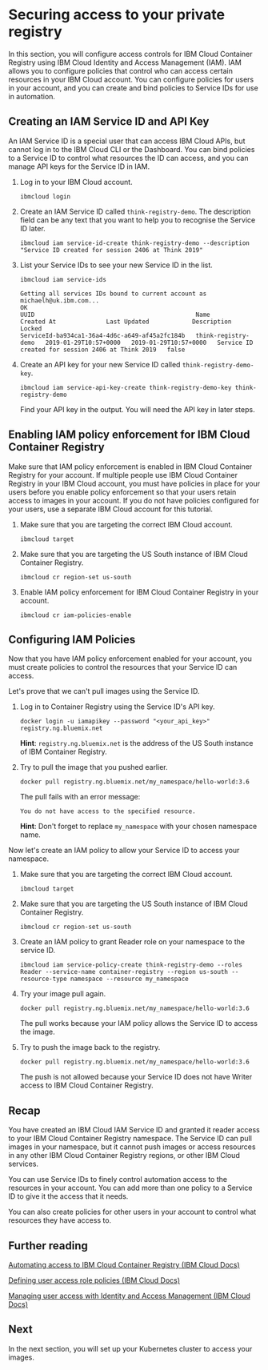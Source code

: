# Securing access to your private registry

In this section, you will configure access controls for IBM Cloud Container Registry using IBM Cloud Identity and Access Management (IAM). IAM allows you to configure policies that control who can access certain resources in your IBM Cloud account. You can configure policies for users in your account, and you can create and bind policies to Service IDs for use in automation.

## Creating an IAM Service ID and API Key

An IAM Service ID is a special user that can access IBM Cloud APIs, but cannot log in to the IBM Cloud CLI or the Dashboard. You can bind policies to a Service ID to control what resources the ID can access, and you can manage API keys for the Service ID in IAM.

1. Log in to your IBM Cloud account.

    `ibmcloud login`

2. Create an IAM Service ID called `think-registry-demo`. The description field can be any text that you want to help you to recognise the Service ID later.

    `ibmcloud iam service-id-create think-registry-demo --description "Service ID created for session 2406 at Think 2019"`

3. List your Service IDs to see your new Service ID in the list.

    `ibmcloud iam service-ids`
    ```text
    Getting all services IDs bound to current account as michaelh@uk.ibm.com...
    OK
    UUID                                             Name                  Created At              Last Updated            Description                                         Locked
    ServiceId-ba934ca1-36a4-4d6c-a649-af45a2fc184b   think-registry-demo   2019-01-29T10:57+0000   2019-01-29T10:57+0000   Service ID created for session 2406 at Think 2019   false
    ```

4. Create an API key for your new Service ID called `think-registry-demo-key`.

    `ibmcloud iam service-api-key-create think-registry-demo-key think-registry-demo`

    Find your API key in the output. You will need the API key in later steps.

## Enabling IAM policy enforcement for IBM Cloud Container Registry

Make sure that IAM policy enforcement is enabled in IBM Cloud Container Registry for your account. If multiple people use IBM Cloud Container Registry in your IBM Cloud account, you must have policies in place for your users before you enable policy enforcement so that your users retain access to images in your account. If you do not have policies configured for your users, use a separate IBM Cloud account for this tutorial.

1. Make sure that you are targeting the correct IBM Cloud account.

    `ibmcloud target`

2. Make sure that you are targeting the US South instance of IBM Cloud Container Registry.

    `ibmcloud cr region-set us-south`

3. Enable IAM policy enforcement for IBM Cloud Container Registry in your account.

    `ibmcloud cr iam-policies-enable`

## Configuring IAM Policies

Now that you have IAM policy enforcement enabled for your account, you must create policies to control the resources that your Service ID can access.

Let's prove that we can't pull images using the Service ID.

1. Log in to Container Registry using the Service ID's API key.

    `docker login -u iamapikey --password "<your_api_key>" registry.ng.bluemix.net`

    **Hint**: `registry.ng.bluemix.net` is the address of the US South instance of IBM Container Registry.

2. Try to pull the image that you pushed earlier.

    `docker pull registry.ng.bluemix.net/my_namespace/hello-world:3.6`

    The pull fails with an error message:

    `You do not have access to the specified resource.`

    **Hint**: Don't forget to replace `my_namespace` with your chosen namespace name.

Now let's create an IAM policy to allow your Service ID to access your namespace.

1. Make sure that you are targeting the correct IBM Cloud account.

    `ibmcloud target`

2. Make sure that you are targeting the US South instance of IBM Cloud Container Registry.

    `ibmcloud cr region-set us-south`

3. Create an IAM policy to grant Reader role on your namespace to the service ID.

    `ibmcloud iam service-policy-create think-registry-demo --roles Reader --service-name container-registry --region us-south --resource-type namespace --resource my_namespace`

4. Try your image pull again.

    `docker pull registry.ng.bluemix.net/my_namespace/hello-world:3.6`

    The pull works because your IAM policy allows the Service ID to access the image.

5. Try to push the image back to the registry.

    `docker pull registry.ng.bluemix.net/my_namespace/hello-world:3.6`

    The push is not allowed because your Service ID does not have Writer access to IBM Cloud Container Registry.

## Recap

You have created an IBM Cloud IAM Service ID and granted it reader access to your IBM Cloud Container Registry namespace. The Service ID can pull images in your namespace, but it cannot push images or access resources in any other IBM Cloud Container Registry regions, or other IBM Cloud services.

You can use Service IDs to finely control automation access to the resources in your account. You can add more than one policy to a Service ID to give it the access that it needs.

You can also create policies for other users in your account to control what resources they have access to.

## Further reading

[Automating access to IBM Cloud Container Registry (IBM Cloud Docs)](https://console.bluemix.net/docs/services/Registry/registry_tokens.html#registry_access)

[Defining user access role policies (IBM Cloud Docs)](https://console.bluemix.net/docs/services/Registry/registry_users.html#user)

[Managing user access with Identity and Access Management (IBM Cloud Docs)](https://console.bluemix.net/docs/services/Registry/iam.html#iam)

## Next

In the next section, you will set up your Kubernetes cluster to access your images.
